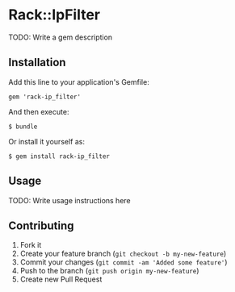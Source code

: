 # Rack::IpFilter

TODO: Write a gem description

## Installation

Add this line to your application's Gemfile:

    gem 'rack-ip_filter'

And then execute:

    $ bundle

Or install it yourself as:

    $ gem install rack-ip_filter

## Usage

TODO: Write usage instructions here

## Contributing

1. Fork it
2. Create your feature branch (`git checkout -b my-new-feature`)
3. Commit your changes (`git commit -am 'Added some feature'`)
4. Push to the branch (`git push origin my-new-feature`)
5. Create new Pull Request
